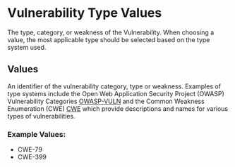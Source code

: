 # Vulnerability Type Values

The type, category, or weakness of the Vulnerability. When choosing a value, the most applicable type should be selected based on the type system used.

## Values

An identifier of the vulnerability category, type or weakness. Examples of type systems include the Open Web Application Security Project (OWASP) Vulnerability Categories [OWASP-VULN](https://www.owasp.org/index.php/Category:Vulnerability) and the Common Weakness Enumeration (CWE) [CWE](https://cwe.mitre.org/about/index.html) which provide descriptions and names for various types of vulnerabilities.

### Example Values:
- CWE-79
- CWE-399